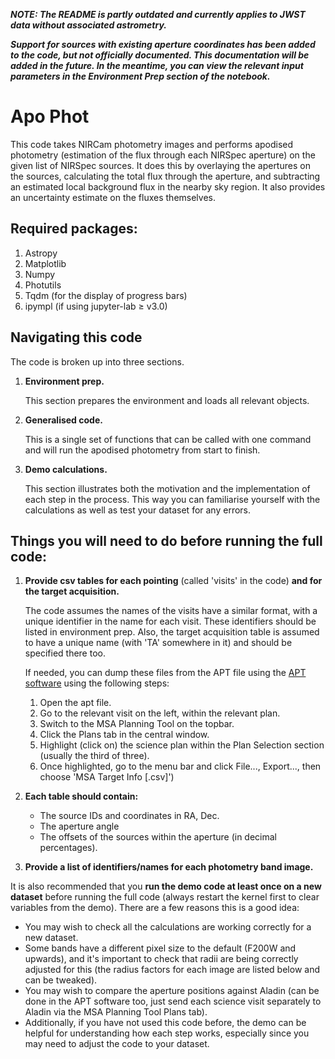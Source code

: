 ***NOTE: The README is partly outdated and currently applies to JWST data without associated astrometry.***

***Support for sources with existing aperture coordinates has been added to the code, but not officially documented. This documentation will be added in the future. In the meantime, you can view the relevant input parameters in the Environment Prep section of the notebook.***

# Apo Phot
This code takes NIRCam photometry images and performs apodised photometry (estimation of the flux through each NIRSpec aperture) on the given list of NIRSpec sources. It does this by overlaying the apertures on the sources, calculating the total flux through the aperture, and subtracting an estimated local background flux in the nearby sky region. It also provides an uncertainty estimate on the fluxes themselves.

## Required packages:
1. Astropy
2. Matplotlib
3. Numpy
4. Photutils
5. Tqdm (for the display of progress bars)
6. ipympl (if using jupyter-lab $\ge$ v3.0)

## Navigating this code

The code is broken up into three sections.
1. **Environment prep.**
   
   This section prepares the environment and loads all relevant objects.
   
2. **Generalised code.**
   
   This is a single set of functions that can be called with one command and will run the apodised photometry from start to finish.
   
3. **Demo calculations.**

   This section illustrates both the motivation and the implementation of each step in the process. This way you can familiarise yourself with the calculations as well as test your dataset for any errors.

## Things you will need to do before running the full code:

1. **Provide csv tables for each pointing** (called 'visits' in the code) **and for the target acquisition.**

   The code assumes the names of the visits have a similar format, with a unique identifier in the name for each visit. These identifiers should be listed in environment prep. Also, the target acquisition table is assumed to have a unique name (with 'TA' somewhere in it) and should be specified there too.
   
   If needed, you can dump these files from the APT file using the <a href="https://www.stsci.edu/scientific-community/software/astronomers-proposal-tool-apt">APT software</a> using the following steps:
    1. Open the apt file.
    2. Go to the relevant visit on the left, within the relevant plan.
    3. Switch to the MSA Planning Tool on the topbar.
    4. Click the Plans tab in the central window.
    5. Highlight (click on) the science plan within the Plan Selection section (usually the third of three).
    6. Once highlighted, go to the menu bar and click File..., Export..., then choose 'MSA Target Info [.csv]')
   
2. **Each table should contain:**
    - The source IDs and coordinates in RA, Dec.
    - The aperture angle
    - The offsets of the sources within the aperture (in decimal percentages).

3. **Provide a list of identifiers/names for each photometry band image.**

It is also recommended that you **run the demo code at least once on a new dataset** before running the full code (always restart the kernel first to clear variables from the demo). There are a few reasons this is a good idea:
- You may wish to check all the calculations are working correctly for a new dataset.
- Some bands have a different pixel size to the default (F200W and upwards), and it's important to check that radii are being correctly adjusted for this (the radius factors for each image are listed below and can be tweaked).
- You may wish to compare the aperture positions against Aladin (can be done in the APT software too, just send each science visit separately to Aladin via the MSA Planning Tool Plans tab).
- Additionally, if you have not used this code before, the demo can be helpful for understanding how each step works, especially since you may need to adjust the code to your dataset.
